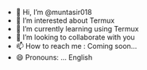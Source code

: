 - 👋 Hi, I’m @muntasir018
- 👀 I’m interested about Termux
- 🌱 I’m currently learning using Termux
- 💞️ I’m looking to collaborate with you
- 📫 How to reach me : Coming soon...
- 😄 Pronouns: ... English

<!---
muntasir018/muntasir018 is a ✨ special ✨ repository because its `README.md` (this file) appears on your GitHub profile.
You can click the Preview link to take a look at your changes.
--->
